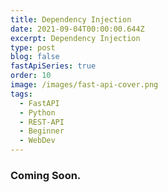 ```yaml
---
title: Dependency Injection
date: 2021-09-04T00:00:00.644Z
excerpt: Dependency Injection
type: post
blog: false
fastApiSeries: true
order: 10
image: /images/fast-api-cover.png
tags:
  - FastAPI
  - Python
  - REST-API
  - Beginner
  - WebDev
---
```


### Coming Soon.

